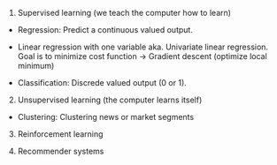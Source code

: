 1. Supervised learning (we teach the computer how to learn)
- Regression: Predict a continuous valued output.
- Linear regression with one variable aka. Univariate linear regression.
Goal is to minimize cost function -> Gradient descent (optimize local minimum)

- Classification: Discrede valued output (0 or 1).

2. Unsupervised learning (the computer learns itself)
- Clustering: Clustering news or market segments

3. Reinforcement learning

4. Recommender systems
